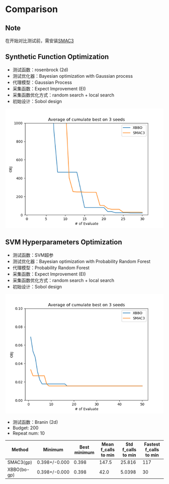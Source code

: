 # Comparison

## Note

在开始对比测试前，需安装[SMAC3](https://github.com/automl/SMAC3)

## Synthetic Function Optimization

- 测试函数：rosenbrock (2d)
- 测试优化器：Bayesian optimization with Gaussian process
- 代理模型：Gaussian Process
- 采集函数：Expect Improvement (EI)
- 采集函数优化方式：random search + local search
- 初始设计：Sobol design

![rosenbrock smac3](../../out/comp_with_smac3.png)

## SVM Hyperparameters Optimization

- 测试函数：SVM超参
- 测试优化器：Bayesian optimization with Probability Random Forest
- 代理模型：Probability Random Forest
- 采集函数：Expect Improvement (EI)
- 采集函数优化方式：random search + local search
- 初始设计：Sobol design

![SVM smac3](../../out/comp_with_smac3_2.png)

- 测试函数：Branin (2d)
- Budget: 200
- Repeat num: 10

| Method      | Minimum         | Best minimum | Mean f_calls to min | Std f_calls to min | Fastest f_calls to min |
| ----------- | --------------- | ------------ | ------------------- | ------------------ | ---------------------- |
| SMAC3(gp)   | 0.398+/-0.000   | 0.398        | 147.5               | 25.816             | 117                    |
| XBBO(bo-gp) | 0.398+/-0.000 | 0.398        | 42.0                | 5.0398             | 30                     |